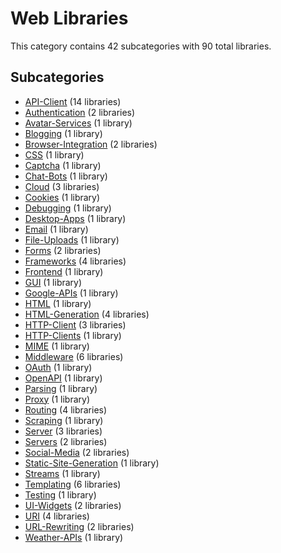 # Web Libraries

This category contains 42 subcategories with 90 total libraries.

## Subcategories

- [API-Client](API-Client.md) (14 libraries)
- [Authentication](Authentication.md) (2 libraries)
- [Avatar-Services](Avatar-Services.md) (1 library)
- [Blogging](Blogging.md) (1 library)
- [Browser-Integration](Browser-Integration.md) (2 libraries)
- [CSS](CSS.md) (1 library)
- [Captcha](Captcha.md) (1 library)
- [Chat-Bots](Chat-Bots.md) (1 library)
- [Cloud](Cloud.md) (3 libraries)
- [Cookies](Cookies.md) (1 library)
- [Debugging](Debugging.md) (1 library)
- [Desktop-Apps](Desktop-Apps.md) (1 library)
- [Email](Email.md) (1 library)
- [File-Uploads](File-Uploads.md) (1 library)
- [Forms](Forms.md) (2 libraries)
- [Frameworks](Frameworks.md) (4 libraries)
- [Frontend](Frontend.md) (1 library)
- [GUI](GUI.md) (1 library)
- [Google-APIs](Google-APIs.md) (1 library)
- [HTML](HTML.md) (1 library)
- [HTML-Generation](HTML-Generation.md) (4 libraries)
- [HTTP-Client](HTTP-Client.md) (3 libraries)
- [HTTP-Clients](HTTP-Clients.md) (1 library)
- [MIME](MIME.md) (1 library)
- [Middleware](Middleware.md) (6 libraries)
- [OAuth](OAuth.md) (1 library)
- [OpenAPI](OpenAPI.md) (1 library)
- [Parsing](Parsing.md) (1 library)
- [Proxy](Proxy.md) (1 library)
- [Routing](Routing.md) (4 libraries)
- [Scraping](Scraping.md) (1 library)
- [Server](Server.md) (3 libraries)
- [Servers](Servers.md) (2 libraries)
- [Social-Media](Social-Media.md) (2 libraries)
- [Static-Site-Generation](Static-Site-Generation.md) (1 library)
- [Streams](Streams.md) (1 library)
- [Templating](Templating.md) (6 libraries)
- [Testing](Testing.md) (1 library)
- [UI-Widgets](UI-Widgets.md) (2 libraries)
- [URI](URI.md) (4 libraries)
- [URL-Rewriting](URL-Rewriting.md) (2 libraries)
- [Weather-APIs](Weather-APIs.md) (1 library)
